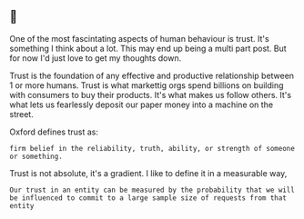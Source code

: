 ## 🤝

One of the most fascintating aspects of human behaviour is trust. It's something I think about a lot. 
This may end up being a multi part post. But for now I'd just love to get my thoughts down.

Trust is the foundation of any effective and productive relationship between 1 or more humans. Trust is what markettig orgs spend billions on building with consumers to buy their products. 
It's what makes us follow others. It's what lets us fearlessly deposit our paper money into a machine on the street.


Oxford defines trust as:
```
firm belief in the reliability, truth, ability, or strength of someone or something.
```

Trust is not absolute, it's a gradient. I like to define it in a measurable way, 

```
Our trust in an entity can be measured by the probability that we will be influenced to commit to a large sample size of requests from that entity
```

